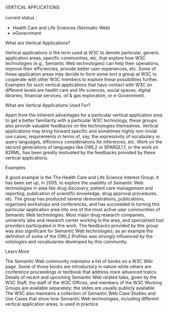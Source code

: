 VERTICAL APPLICATIONS

current status：
+ Health Care and Life Sciences (Senmatic Web)
+ eGovernment

What are Vertical Applications?

Vertical applications is the term used at W3C to denote particular, generic application areas, specific communities, etc, that explore how W3C technologies (e.g., Semantic Web technologies) can help their operations, improve their efficiencies, provide better user experiences, etc. Some of these application areas may decide to form some sort a group at W3C to cooperate with other W3C members to explore these possibilities further. Examples for such vertical applications that have contact with W3C on different levels are health care and life sciences, social spaces, digital libraries, financial services, oil & gas exploration, or e-Government.

What are Vertical Applications Used For?

Apart from the inherent advantages for a particular vertical application area to get a better familiarity with a particular W3C technology, these groups also provide valuable feedbacks on the technologies themselves. Vertical applications may bring forward specific and sometimes highly non-trivial use cases, requirements in terms of, say, the expressivity of vocabulary or query languages, efficiency considerations for inferences, etc. Work on the second generations of languages like OWL2 or SPARQL1.1, or the work on R2RML, has been greatly motivated by the feedbacks provided by these vertical applications.

Examples

A good example is the The Health Care and Life Science Interest Group. It has been set up, in 2005, to explore the usability of Semantic Web technologies in area like drug discovery, patient care management and reporting, publication of scientific knowledge, drug approval procedures, etc. The group has produced several demonstrations, publications, organized workshops and conferences, and has succeeded in turning this particular application area into one of the most active user communities of Semantic Web technologies. Most major drug research companies, university labs and research center working in the area, and specialized tool providers participated in this work. The feedbacks provided by this group was also significant for Semantic Web technologies; as an example the definition of some of the OWL2 Profiles was strongly influenced by the ontologies and vocabularies developed by this community.

Learn More

The Semantic Web community maintains a list of books on a W3C Wiki page. Some of those books are introductory in nature while others are conference proceedings or textbook that address more advanced topics. Details of recent and upcoming Semantic Web related talks, given by the W3C Staff, the staff of the W3C Offices, and members of the W3C Working Groups are available separately; the slides are usually publicly available. The W3C also maintains a collection of Semantic Web Case Studies and Use Cases that show how Semantic Web technologies, including different vertical application areas, is used in practice.